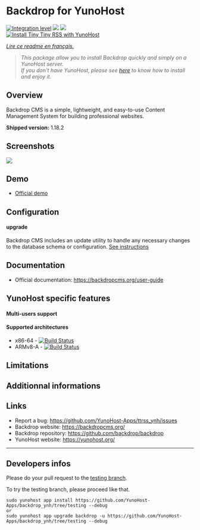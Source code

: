 # Backdrop for YunoHost

[![Integration level](https://dash.yunohost.org/integration/backdrop.svg)](https://dash.yunohost.org/appci/app/backdrop) ![](https://ci-apps.yunohost.org/ci/badges/backdrop.status.svg) ![](https://ci-apps.yunohost.org/ci/badges/backdrop.maintain.svg)  
[![Install Tiny Tiny RSS with YunoHost](https://install-app.yunohost.org/install-with-yunohost.svg)](https://install-app.yunohost.org/?app=backdrop)

*[Lire ce readme en français.](./README_fr.md)*

> *This package allow you to install Backdrop quickly and simply on a YunoHost server.  
If you don't have YunoHost, please see [here](https://yunohost.org/#/install) to know how to install and enjoy it.*

## Overview

Backdrop CMS is a simple, lightweight, and easy-to-use Content Management System for building professional websites.

**Shipped version:** 1.18.2

## Screenshots

![](https://backdropcms.org/files/inline-images/Hello_world.png)

## Demo

* [Official demo](https://backdropcms.org/demo)

## Configuration

#### upgrade

Backdrop CMS includes an update utility to handle any necessary changes to the database schema or configuration. [See instructions](https://backdropcms.org/upgrade)

## Documentation

 * Official documentation: https://backdropcms.org/user-guide

## YunoHost specific features

#### Multi-users support

#### Supported architectures

* x86-64 - [![Build Status](https://ci-apps.yunohost.org/ci/logs/backdrop%20%28Apps%29.svg)](https://ci-apps.yunohost.org/ci/apps/backdrop/)
* ARMv8-A - [![Build Status](https://ci-apps-arm.yunohost.org/ci/logs/backdrop%20%28Apps%29.svg)](https://ci-apps-arm.yunohost.org/ci/apps/backdrop/)

## Limitations

## Additionnal informations

## Links

 * Report a bug: https://github.com/YunoHost-Apps/ttrss_ynh/issues
 * Backdrop website: https://backdropcms.org/
 * Backdrop repository: https://github.com/backdrop/backdrop
 * YunoHost website: https://yunohost.org/

---

## Developers infos

Please do your pull request to the [testing branch](https://github.com/YunoHost-Apps/backdrop_ynh/tree/testing).

To try the testing branch, please proceed like that.
```
sudo yunohost app install https://github.com/YunoHost-Apps/backdrop_ynh/tree/testing --debug
or
sudo yunohost app upgrade backdrop -u https://github.com/YunoHost-Apps/backdrop_ynh/tree/testing --debug
```
